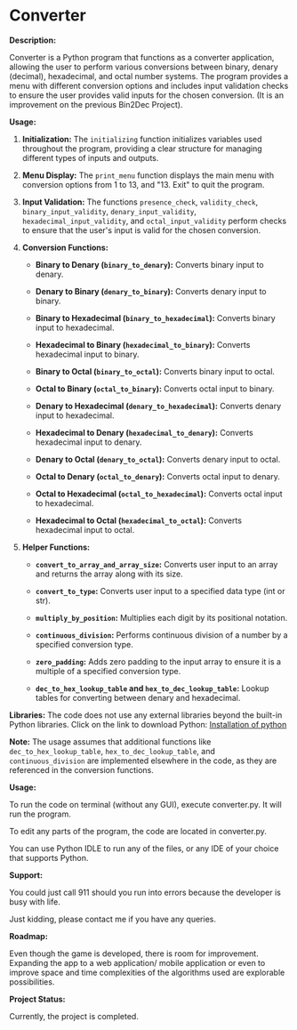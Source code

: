 # Converter

**Description:**

Converter is a Python program that functions as a converter application, allowing the user to perform various conversions between binary, denary (decimal), hexadecimal, and octal number systems. The program provides a menu with different conversion options and includes input validation checks to ensure the user provides valid inputs for the chosen conversion. (It is an improvement on the previous Bin2Dec Project).

**Usage:**

1. **Initialization:**
   The `initializing` function initializes variables used throughout the program, providing a clear structure for managing different types of inputs and outputs.

2. **Menu Display:**
   The `print_menu` function displays the main menu with conversion options from 1 to 13, and "13. Exit" to quit the program.

3. **Input Validation:**
   The functions `presence_check`, `validity_check`, `binary_input_validity`, `denary_input_validity`, `hexadecimal_input_validity`, and `octal_input_validity` perform checks to ensure that the user's input is valid for the chosen conversion.

4. **Conversion Functions:**
   - **Binary to Denary (`binary_to_denary`):**
     Converts binary input to denary.

   - **Denary to Binary (`denary_to_binary`):**
     Converts denary input to binary.

   - **Binary to Hexadecimal (`binary_to_hexadecimal`):**
     Converts binary input to hexadecimal.

   - **Hexadecimal to Binary (`hexadecimal_to_binary`):**
     Converts hexadecimal input to binary.

   - **Binary to Octal (`binary_to_octal`):**
     Converts binary input to octal.

   - **Octal to Binary (`octal_to_binary`):**
     Converts octal input to binary.

   - **Denary to Hexadecimal (`denary_to_hexadecimal`):**
     Converts denary input to hexadecimal.

   - **Hexadecimal to Denary (`hexadecimal_to_denary`):**
     Converts hexadecimal input to denary.

   - **Denary to Octal (`denary_to_octal`):**
     Converts denary input to octal.

   - **Octal to Denary (`octal_to_denary`):**
     Converts octal input to denary.

   - **Octal to Hexadecimal (`octal_to_hexadecimal`):**
     Converts octal input to hexadecimal.

   - **Hexadecimal to Octal (`hexadecimal_to_octal`):**
     Converts hexadecimal input to octal.

5. **Helper Functions:**
   - **`convert_to_array_and_array_size`:**
     Converts user input to an array and returns the array along with its size.

   - **`convert_to_type`:**
     Converts user input to a specified data type (int or str).

   - **`multiply_by_position`:**
     Multiplies each digit by its positional notation.

   - **`continuous_division`:**
     Performs continuous division of a number by a specified conversion type.

   - **`zero_padding`:**
     Adds zero padding to the input array to ensure it is a multiple of a specified conversion type.

   - **`dec_to_hex_lookup_table` and `hex_to_dec_lookup_table`:**
     Lookup tables for converting between denary and hexadecimal.

**Libraries:**
The code does not use any external libraries beyond the built-in Python libraries. Click on the link to download Python: [Installation of python](https://www.python.org/downloads/)

**Note:**
The usage assumes that additional functions like `dec_to_hex_lookup_table`, `hex_to_dec_lookup_table`, and `continuous_division` are implemented elsewhere in the code, as they are referenced in the conversion functions.

**Usage:**

To run the code on terminal (without any GUI), execute converter.py. It will run the program.

To edit any parts of the program, the code are located in converter.py.

You can use Python IDLE to run any of the files, or any IDE of your choice that supports Python.

**Support:**

You could just call 911 should you run into errors because the developer is busy with life.

Just kidding, please contact me if you have any queries.

**Roadmap:**

Even though the game is developed, there is room for improvement. Expanding the app to a web application/ mobile application or even to improve space and time complexities of the algorithms used are explorable possibilities.

**Project Status:**

Currently, the project is completed.
